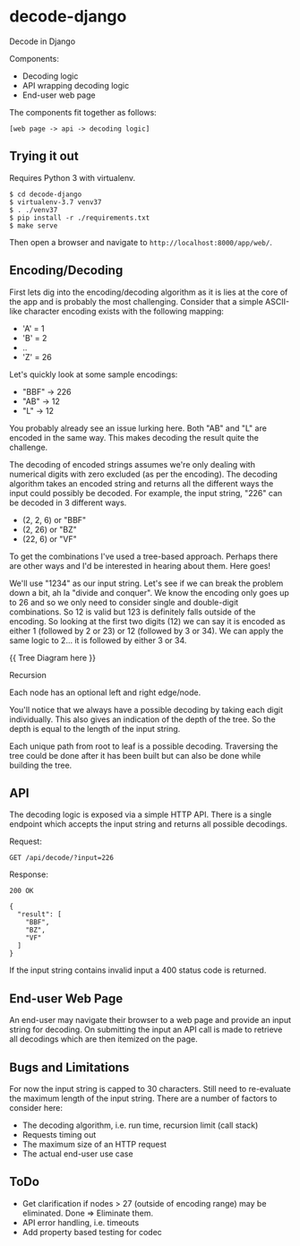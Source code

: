 # decode-django

Decode in Django

Components:
- Decoding logic
- API wrapping decoding logic
- End-user web page

The components fit together as follows:

    [web page -> api -> decoding logic]

## Trying it out

Requires Python 3 with virtualenv.

    $ cd decode-django
    $ virtualenv-3.7 venv37
    $ . ./venv37
    $ pip install -r ./requirements.txt
    $ make serve

Then open a browser and navigate to `http://localhost:8000/app/web/`.

## Encoding/Decoding

First lets dig into the encoding/decoding algorithm as it is lies at the core
of the app and is probably the most challenging. Consider that a simple
ASCII-like character encoding exists with the following mapping:

- 'A' = 1
- 'B' = 2
- ..
- 'Z' = 26

Let's quickly look at some sample encodings:

- "BBF" -> 226
- "AB" -> 12
- "L" -> 12

You probably already see an issue lurking here. Both "AB" and "L" are encoded
in the same way. This makes decoding the result quite the challenge.

The decoding of encoded strings assumes we're only dealing with numerical
digits with zero excluded (as per the encoding). The decoding algorithm takes
an encoded string and returns all the different ways the input could possibly
be decoded. For example, the input string, "226" can be decoded in 3 different
ways.

- (2, 2, 6) or "BBF"
- (2, 26) or "BZ"
- (22, 6) or "VF"

To get the combinations I've used a tree-based approach. Perhaps there are
other ways and I'd be interested in hearing about them. Here goes!

We'll use "1234" as our input string. Let's see if we can break the problem
down a bit, ah la "divide and conquer". We know the encoding only goes up to 26
and so we only need to consider single and double-digit combinations. So 12 is
valid but 123 is definitely falls outside of the encoding. So looking at the
first two digits (12) we can say it is encoded as either 1 (followed by 2 or 23) or
12 (followed by 3 or 34). We can apply the same logic to 2... it is followed by
either 3 or 34.

{{ Tree Diagram here }}

Recursion

Each node has an optional left and right edge/node.

You'll notice that we always have a possible decoding by taking each digit
individually. This also gives an indication of the depth of the tree. So the
depth is equal to the length of the input string.

Each unique path from root to leaf is a possible decoding. Traversing the tree
could be done after it has been built but can also be done while building the
tree.

## API

The decoding logic is exposed via a simple HTTP API. There is a single endpoint
which accepts the input string and returns all possible decodings.

Request:

    GET /api/decode/?input=226

Response:

    200 OK

    {
      "result": [
        "BBF",
        "BZ",
        "VF"
      ]
    }

If the input string contains invalid input a 400 status code is returned.

## End-user Web Page

An end-user may navigate their browser to a web page and provide an input
string for decoding. On submitting the input an API call is made to retrieve
all decodings which are then itemized on the page.

## Bugs and Limitations

For now the input string is capped to 30 characters. Still need to re-evaluate
the maximum length of the input string. There are a number of factors to
consider here:

- The decoding algorithm, i.e. run time, recursion limit (call stack)
- Requests timing out
- The maximum size of an HTTP request
- The actual end-user use case

## ToDo
- Get clarification if nodes > 27 (outside of encoding range) may be
  eliminated. Done => Eliminate them.
- API error handling, i.e. timeouts
- Add property based testing for codec
